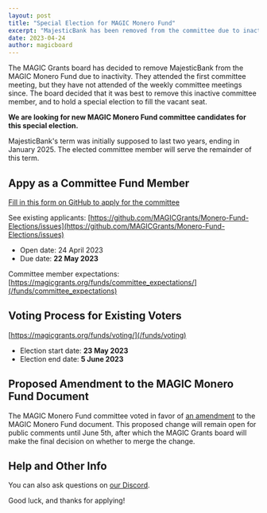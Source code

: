```yaml
---
layout: post
title: "Special Election for MAGIC Monero Fund"
excerpt: "MajesticBank has been removed from the committee due to inactivty, and a special election will occur for their vacant seat"
date: 2023-04-24
author: magicboard
---
```


The MAGIC Grants board has decided to remove MajesticBank from the MAGIC Monero Fund due to inactivity. They attended the first committee meeting, but they have not attended of the weekly committee meetings since. The board decided that it was best to remove this inactive committee member, and to hold a special election to fill the vacant seat.

**We are looking for new MAGIC Monero Fund committee candidates for this special election.**

MajesticBank's term was initially supposed to last two years, ending in January 2025. The elected committee member will serve the remainder of this term.

## Appy as a Committee Fund Member

[Fill in this form on GitHub to apply for the committee](https://github.com/MAGICGrants/Monero-Fund-Elections/issues/new?assignees=&labels=candidate&template=committee-member-application.md&title=Candidate%3A+%5BName%2FPseudonym%5D+for+MAGIC+Monero+Fund)

See existing applicants: [https://github.com/MAGICGrants/Monero-Fund-Elections/issues](https://github.com/MAGICGrants/Monero-Fund-Elections/issues)

* Open date: 24 April 2023
* Due date: **22 May 2023**

Committee member expectations: [https://magicgrants.org/funds/committee_expectations/](/funds/committee_expectations)

## Voting Process for Existing Voters

[https://magicgrants.org/funds/voting/](/funds/voting)

* Election start date: **23 May 2023**
* Election end date: **5 June 2023**

## Proposed Amendment to the MAGIC Monero Fund Document

The MAGIC Monero Fund committee voted in favor of [an amendment](https://github.com/MAGICGrants/website/pull/16) to the MAGIC Monero Fund document. This proposed change will remain open for public comments until June 5th, after which the MAGIC Grants board will make the final decision on whether to merge the change.

## Help and Other Info

You can also ask questions on [our Discord](https://discord.gg/YH7kFuREKY).

Good luck, and thanks for applying!
